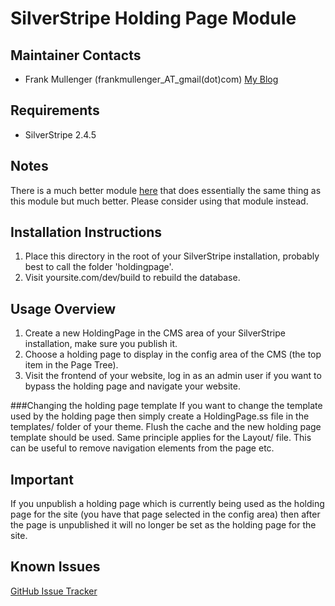 SilverStripe Holding Page Module
================================

Maintainer Contacts
-------------------
*  Frank Mullenger (frankmullenger_AT_gmail(dot)com)
   [My Blog](http://deadlytechnology.com)

Requirements
------------
* SilverStripe 2.4.5

Notes
-----
There is a much better module [here](https://github.com/frankmullenger/silverstripe-underconstruction) that does essentially the same thing as this module but much better. Please consider using that module instead.

Installation Instructions
-------------------------
1. Place this directory in the root of your SilverStripe installation, probably best to call the folder 'holdingpage'.
2. Visit yoursite.com/dev/build to rebuild the database.

Usage Overview
--------------
1. Create a new HoldingPage in the CMS area of your SilverStripe installation, make sure you publish it.
2. Choose a holding page to display in the config area of the CMS (the top item in the Page Tree).
3. Visit the frontend of your website, log in as an admin user if you want to bypass the holding page and navigate your website.

###Changing the holding page template
If you want to change the template used by the holding page then simply create a HoldingPage.ss file in the templates/ folder
of your theme. Flush the cache and the new holding page template should be used. Same principle applies for the Layout/ file.
This can be useful to remove navigation elements from the page etc.

Important
---------
If you unpublish a holding page which is currently being used as the holding page for the site 
(you have that page selected in the config area) then after the page is unpublished it will no longer be set 
as the holding page for the site.

Known Issues
------------
[GitHub Issue Tracker](https://github.com/frankmullenger/silverstripe-holdingpage/issues)
